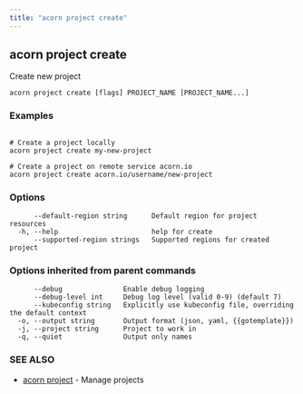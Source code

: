 ```yaml
---
title: "acorn project create"
---
```

## acorn project create

Create new project

```
acorn project create [flags] PROJECT_NAME [PROJECT_NAME...]
```

### Examples

```

# Create a project locally
acorn project create my-new-project

# Create a project on remote service acorn.io
acorn project create acorn.io/username/new-project

```

### Options

```
      --default-region string      Default region for project resources
  -h, --help                       help for create
      --supported-region strings   Supported regions for created project
```

### Options inherited from parent commands

```
      --debug               Enable debug logging
      --debug-level int     Debug log level (valid 0-9) (default 7)
      --kubeconfig string   Explicitly use kubeconfig file, overriding the default context
  -o, --output string       Output format (json, yaml, {{gotemplate}})
  -j, --project string      Project to work in
  -q, --quiet               Output only names
```

### SEE ALSO

* [acorn project](acorn_project.md)	 - Manage projects

